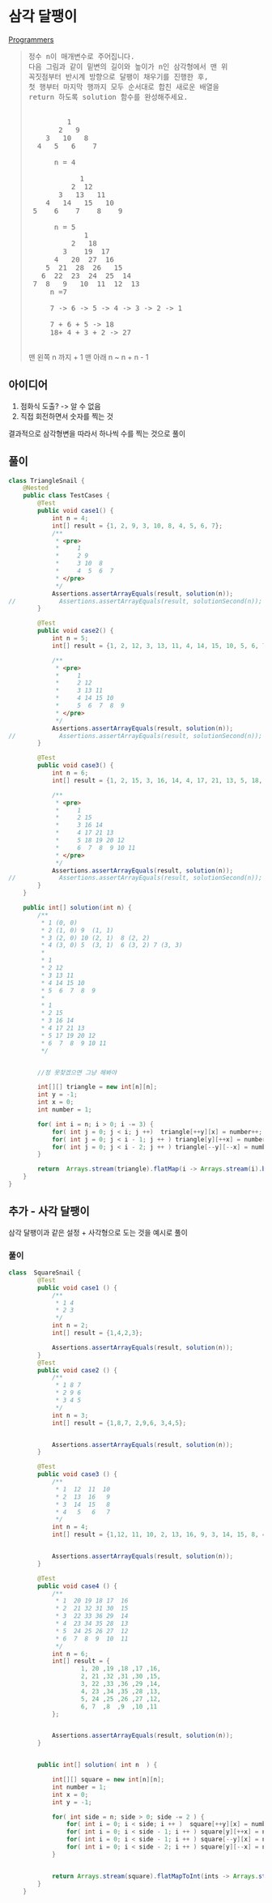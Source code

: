 # 삼각 달팽이
[Programmers]( https://school.programmers.co.kr/learn/courses/30/lessons/68645 )

> <pre>
> 정수 n이 매개변수로 주어집니다.
> 다음 그림과 같이 밑변의 길이와 높이가 n인 삼각형에서 맨 위
> 꼭짓점부터 반시계 방향으로 달팽이 채우기를 진행한 후,
> 첫 행부터 마지막 행까지 모두 순서대로 합친 새로운 배열을
> return 하도록 solution 함수를 완성해주세요.
> 
> 
>          1
>        2   9
>     3   10   8
>   4   5   6    7
> 
>       n = 4
> 
>             1
>           2  12
>        3   13   11
>     4   14   15   10
>  5    6    7    8    9
> 
>       n = 5
>              1
>           2   18
>         3    19  17
>       4   20  27  16
>     5  21  28  26   15
>    6  22  23  24  25  14
>  7  8   9   10  11  12  13
>      n =7
> 
>      7 -> 6 -> 5 -> 4 -> 3 -> 2 -> 1
> 
>      7 + 6 + 5 -> 18
>      18+ 4 + 3 + 2 -> 27
> 
> </pre>
> <p>
> <p>
> 맨 왼쪽 n 까지 + 1
> 맨 아래 n ~ n + n - 1

## 아이디어
1. 점화식 도출? -> 알 수 없음
2. 직접 회전하면서 숫자를 찍는 것 

결과적으로 삼각형변을 따라서 하나씩 수를 찍는 것으로 풀이

## 풀이

```java
class TriangleSnail {
    @Nested
    public class TestCases {
        @Test
        public void case1() {
            int n = 4;
            int[] result = {1, 2, 9, 3, 10, 8, 4, 5, 6, 7};
            /**
             * <pre>
             *     1
             *     2 9
             *     3 10  8
             *     4  5  6  7
             * </pre>
             */
            Assertions.assertArrayEquals(result, solution(n));
//            Assertions.assertArrayEquals(result, solutionSecond(n));
        }

        @Test
        public void case2() {
            int n = 5;
            int[] result = {1, 2, 12, 3, 13, 11, 4, 14, 15, 10, 5, 6, 7, 8, 9};

            /**
             * <pre>
             *     1
             *     2 12
             *     3 13 11
             *     4 14 15 10
             *     5  6  7  8  9
             * </pre>
             */
            Assertions.assertArrayEquals(result, solution(n));
//            Assertions.assertArrayEquals(result, solutionSecond(n));
        }

        @Test
        public void case3() {
            int n = 6;
            int[] result = {1, 2, 15, 3, 16, 14, 4, 17, 21, 13, 5, 18, 19, 20, 12, 6, 7, 8, 9, 10, 11};

            /**
             * <pre>
             *     1
             *     2 15
             *     3 16 14
             *     4 17 21 13
             *     5 18 19 20 12
             *     6  7  8  9 10 11
             * </pre>
             */
            Assertions.assertArrayEquals(result, solution(n));
//            Assertions.assertArrayEquals(result, solutionSecond(n));
        }
    }

    public int[] solution(int n) {
        /**
         * 1 (0, 0)
         * 2 (1, 0) 9  (1, 1)
         * 3 (2, 0) 10 (2, 1)  8 (2, 2)
         * 4 (3, 0) 5  (3, 1)  6 (3, 2) 7 (3, 3)
         *
         * 1
         * 2 12
         * 3 13 11
         * 4 14 15 10
         * 5  6  7  8  9
         *
         * 1
         * 2 15
         * 3 16 14
         * 4 17 21 13
         * 5 17 19 20 12
         * 6  7  8  9 10 11
         */


        //정 못찾겠으면 그냥 해봐야

        int[][] triangle = new int[n][n];
        int y = -1;
        int x = 0;
        int number = 1;

        for( int i = n; i > 0; i -= 3) {
            for( int j = 0; j < i; j ++)  triangle[++y][x] = number++;
            for( int j = 0; j < i - 1; j ++ ) triangle[y][++x] = number++;
            for( int j = 0; j < i - 2; j ++ ) triangle[--y][--x] = number++;
        }

        return  Arrays.stream(triangle).flatMap(i -> Arrays.stream(i).boxed()).filter(i -> i!=0).mapToInt(i -> i).toArray();
    }
}
```



## 추가 - 사각 달팽이
삼각 달팽이과 같은 설정 + 사각형으로 도는 것을 예시로 풀이

### 풀이
```java
class  SquareSnail {
        @Test
        public void case1 () {
            /**
             * 1 4
             * 2 3
             */
            int n = 2;
            int[] result = {1,4,2,3};

            Assertions.assertArrayEquals(result, solution(n));
        }
        @Test
        public void case2 () {
            /**
             * 1 8 7
             * 2 9 6
             * 3 4 5
             */
            int n = 3;
            int[] result = {1,8,7, 2,9,6, 3,4,5};


            Assertions.assertArrayEquals(result, solution(n));
        }

        @Test
        public void case3 () {
            /**
             * 1  12  11  10
             * 2  13  16   9
             * 3  14  15   8
             * 4   5   6   7
             */
            int n = 4;
            int[] result = {1,12, 11, 10, 2, 13, 16, 9, 3, 14, 15, 8, 4, 5, 6, 7};


            Assertions.assertArrayEquals(result, solution(n));
        }

        @Test
        public void case4 () {
            /**
             * 1  20 19 18 17  16
             * 2  21 32 31 30  15
             * 3  22 33 36 29  14
             * 4  23 34 35 28  13
             * 5  24 25 26 27  12
             * 6  7  8  9  10  11
             */
            int n = 6;
            int[] result = {
                    1, 20 ,19 ,18 ,17 ,16,
                    2, 21 ,32 ,31 ,30 ,15,
                    3, 22 ,33 ,36 ,29 ,14,
                    4, 23 ,34 ,35 ,28 ,13,
                    5, 24 ,25 ,26 ,27 ,12,
                    6, 7  ,8  ,9  ,10 ,11
            };


            Assertions.assertArrayEquals(result, solution(n));
        }


        public int[] solution( int n  ) {

            int[][] square = new int[n][n];
            int number = 1;
            int x = 0;
            int y = -1;

            for( int side = n; side > 0; side -= 2 ) {
                for( int i = 0; i < side; i ++ )  square[++y][x] = number++;
                for( int i = 0; i < side - 1; i ++ ) square[y][++x] = number++;
                for( int i = 0; i < side - 1; i ++ ) square[--y][x] = number++;
                for( int i = 0; i < side - 2; i ++ ) square[y][--x] = number++;
            }


            return Arrays.stream(square).flatMapToInt(ints -> Arrays.stream(ints)).toArray();
        }
    }
```
